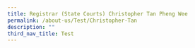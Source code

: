 ```yaml
---
title: Registrar (State Courts) Christopher Tan Pheng Wee
permalink: /about-us/Test/Christopher-Tan
description: ""
third_nav_title: Test
---
```

